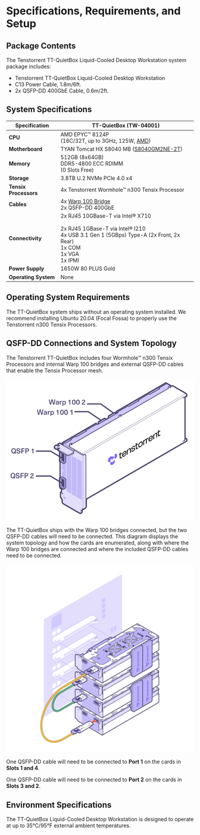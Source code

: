 # Specifications, Requirements, and Setup

## Package Contents

The Tenstorrent TT-QuietBox Liquid-Cooled Desktop Workstation system package includes:

- Tenstorrent TT-QuietBox Liquid-Cooled Desktop Workstation
- C13 Power Cable, 1.8m/6ft.
- 2x QSFP-DD 400GbE Cable, 0.6m/2ft.

## System Specifications

| Specification         | TT-QuietBox (TW-04001)                                       |
| --------------------- | ------------------------------------------------------------ |
| **CPU**               | AMD EPYC™ 8124P<br />(16C/32T, up to 3GHz, 125W, [AMD](https://www.amd.com/en/products/cpu/amd-epyc-8124p)) |
| **Motherboard**       | TYAN Tomcat HX S8040 MB ([S8040GM2NE-2T](https://www.tyan.com/Motherboards_S8040_S8040GM4NE-2T)) |
| **Memory**            | 512GB (8x64GB)<br />DDR5-4800 ECC RDIMM<br />(0 Slots Free)  |
| **Storage**           | 3.8TB U.2 NVMe PCIe 4.0 x4                                   |
| **Tensix Processors** | 4x Tenstorrent Wormhole™ n300 Tensix Processor               |
| **Cables**            | 4x [Warp 100 Bridge](../../aibs/warp100.md)<br />2x QSFP-DD 400GbE |
| **Connectivity**      | 2x RJ45 10GBase-T via Intel® X710<br /><br />2x RJ45 1GBase-T via Intel® I210<br />4x USB 3.1 Gen 1 (5GBps) Type-A (2x Front, 2x Rear)<br />1x COM<br />1x VGA<br />1x IPMI |
| **Power Supply**      | 1650W 80 PLUS Gold                                           |
| **Operating System**  | None                                                         |

## Operating System Requirements

The TT-QuietBox system ships without an operating system installed. We recommend installing Ubuntu 20.04 (Focal Fossa) to properly use the Tenstorrent n300 Tensix Processors.

## QSFP-DD Connections and System Topology

The Tenstorrent TT-QuietBox includes four Wormhole™ n300 Tensix Processors and internal Warp 100 bridges and external QSFP-DD cables that enable the Tensix Processor mesh.

![](../../aibs/wormhole/images/wh_portspec.png)

The TT-QuietBox ships with the Warp 100 bridges connected, but the two QSFP-DD cables will need to be connected. This diagram displays the system topology and how the cards are enumerated, along with where the Warp 100 bridges are connected and where the included QSFP-DD cables need to be connected. 

![](qb_topology.png)

One QSFP-DD cable will need to be connected to **Port 1** on the cards in **Slots 1 and 4**.

One QSFP-DD cable will need to be connected to **Port 2** on the cards in **Slots 3 and 2**.

## Environment Specifications

The TT-QuietBox Liquid-Cooled Desktop Workstation is designed to operate at up to 35°C/95°F external ambient temperatures.